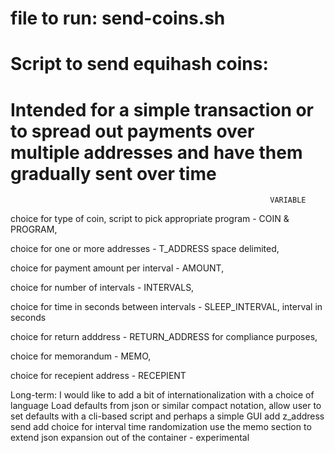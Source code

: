 # file to run: send-coins.sh
# Script to send equihash coins:
# Intended for a simple transaction or to spread out payments over multiple addresses and have them gradually sent over time

                                                              VARIABLE
choice for type of coin, script to pick appropriate program - COIN & PROGRAM,

choice for one or more addresses -                            T_ADDRESS         space delimited,

choice for payment amount per interval -                      AMOUNT,

choice for number of intervals -                              INTERVALS,

choice for time in seconds between intervals -                SLEEP_INTERVAL,   interval in seconds

choice for return adddress -                                  RETURN_ADDRESS    for compliance purposes,

choice for memorandum -                                       MEMO,

choice for recepient address -                                RECEPIENT


Long-term:  I would like to add a bit of internationalization with a choice of language 
            Load defaults from json or similar compact notation, allow user to set defaults with a cli-based script and perhaps a simple GUI
            add z_address send
            add choice for interval time randomization
            use the memo section to extend json expansion out of the container - experimental 
